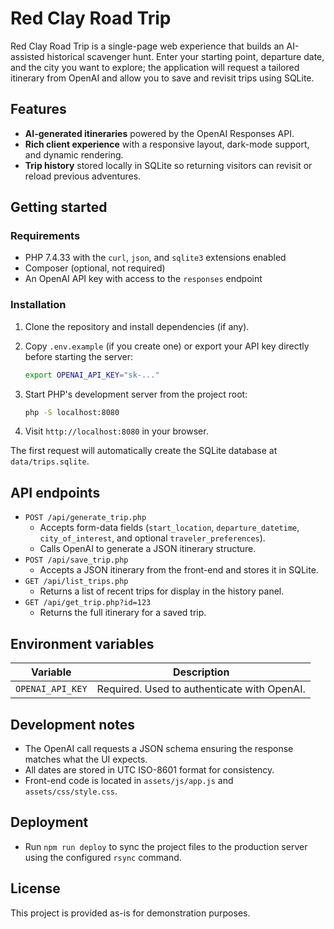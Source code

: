 # Red Clay Road Trip

Red Clay Road Trip is a single-page web experience that builds an AI-assisted historical scavenger hunt. Enter your starting point, departure date, and the city you want to explore; the application will request a tailored itinerary from OpenAI and allow you to save and revisit trips using SQLite.

## Features

- **AI-generated itineraries** powered by the OpenAI Responses API.
- **Rich client experience** with a responsive layout, dark-mode support, and dynamic rendering.
- **Trip history** stored locally in SQLite so returning visitors can revisit or reload previous adventures.

## Getting started

### Requirements

- PHP 7.4.33 with the `curl`, `json`, and `sqlite3` extensions enabled
- Composer (optional, not required)
- An OpenAI API key with access to the `responses` endpoint

### Installation

1. Clone the repository and install dependencies (if any).
2. Copy `.env.example` (if you create one) or export your API key directly before starting the server:

   ```bash
   export OPENAI_API_KEY="sk-..."
   ```

3. Start PHP&apos;s development server from the project root:

   ```bash
   php -S localhost:8080
   ```

4. Visit `http://localhost:8080` in your browser.

The first request will automatically create the SQLite database at `data/trips.sqlite`.

## API endpoints

- `POST /api/generate_trip.php`
  - Accepts form-data fields (`start_location`, `departure_datetime`, `city_of_interest`, and optional `traveler_preferences`).
  - Calls OpenAI to generate a JSON itinerary structure.
- `POST /api/save_trip.php`
  - Accepts a JSON itinerary from the front-end and stores it in SQLite.
- `GET /api/list_trips.php`
  - Returns a list of recent trips for display in the history panel.
- `GET /api/get_trip.php?id=123`
  - Returns the full itinerary for a saved trip.

## Environment variables

| Variable         | Description                                  |
| ---------------- | -------------------------------------------- |
| `OPENAI_API_KEY` | Required. Used to authenticate with OpenAI. |

## Development notes

- The OpenAI call requests a JSON schema ensuring the response matches what the UI expects.
- All dates are stored in UTC ISO-8601 format for consistency.
- Front-end code is located in `assets/js/app.js` and `assets/css/style.css`.

## Deployment

- Run `npm run deploy` to sync the project files to the production server using the configured `rsync` command.

## License

This project is provided as-is for demonstration purposes.
